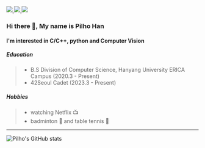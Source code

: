 <a href="https://42seoul.kr/seoul42/main/view" target="_blank">
  <img src="https://img.shields.io/badge/Seoul-000000?style=flat&logo=42&logoColor=ffffff"/>
</a>
<a href="https://www.linkedin.com/in/pilho-han-0965b0211" target="_blank">
  <img src="https://img.shields.io/badge/LinkedIn-0A66C2?style=flat&logo=LinkedIn&logoColor=ffffff"/>
</a>
<a href="mailto:hanfeelhoo@gmail.com" target="_blank">
  <img src="https://img.shields.io/badge/hanfeelhoo@gmail.com-EA4335?style=flat&logo=Gmail&logoColor=ffffff"/>
</a>

### Hi there 👋, My name is Pilho Han

#### I'm interested in C/C++, python and Computer Vision

##### Education
> + B.S Division of Computer Science, Hanyang University ERICA Campus (2020.3 - Present)
> + 42Seoul Cadet (2023.3 - Present)

##### Hobbies
> + watching Netflix 📺
> + badminton 🏸 and table tennis 🏓

<hr>

![Pilho's GitHub stats](https://github-readme-stats.vercel.app/api?username=ph-han&show_icons=true&theme=ayu-mirage)
<!--
**ph-han/ph-han** is a ✨ _special_ ✨ repository because its `README.md` (this file) appears on your GitHub profile.

Here are some ideas to get you started:

- 🔭 I’m currently working on ...
- 🌱 I’m currently learning ...
- 👯 I’m looking to collaborate on ...
- 🤔 I’m looking for help with ...
- 💬 Ask me about ...
- 📫 How to reach me: ...
- 😄 Pronouns: ...
- ⚡ Fun fact: ...
-->
